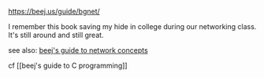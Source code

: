 https://beej.us/guide/bgnet/

I remember this book saving my hide in college during our networking class. It's still around and still great.

see also: [beej's guide to network concepts](https://beej.us/guide/bgnet0/)

cf [[beej's guide to C programming]]